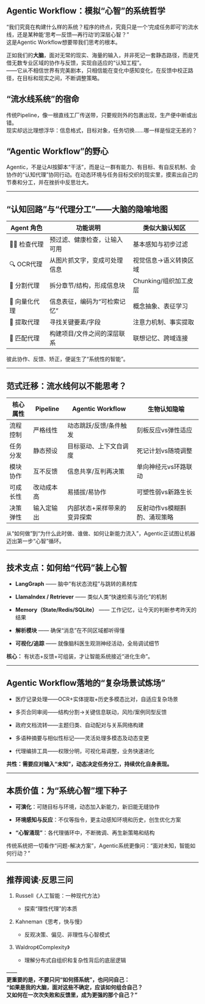## Agentic Workflow：模拟“心智”的系统哲学

“我们究竟在构建什么样的系统？程序的终点，究竟只是一个‘完成任务即可’的流水线，还是某种能‘思考—反馈—再行动’的深层心智？”  
这是Agentic Workflow想要带我们思考的根本。

正如我们的**大脑**，面对无常的现实、海量的输入，并非死记一套静态路径，而是凭借无数专业区域的协作与反馈，实现自适应的“认知工程”。  
——它从不相信世界有完美剧本，只相信能在变化中感知变化，在反馈中校正路径，在目标和现实之间，不断调整策略。

## “流水线系统”的宿命

传统Pipeline，像一根直线工厂传送带，只要规则外的包裹出现，生产便中断或出错。  
现实却远比理想浮华：信息格式，目标对象，任务切换……哪一样是恒定无恙的？

## “Agentic Workflow”的野心

Agentic，不是让AI按脚本“干活”，而是让一群有能力、有目标、有自反机制、会协作的“认知代理”协同行动。在动态环境与任务目标交织的现实里，摸索出自己的节奏和分工，并在挫折中反思壮大。

---

## “认知回路”与“代理分工”——大脑的隐喻地图

|Agent 角色|功能说明|类似大脑认知区|
|---|---|---|
|🕵️‍♂️ 检查代理|预过滤、健康检查，让输入可用|基本感知与初步过滤|
|🔍 OCR代理|从图片抓文字，变成可处理信息|视觉信息→语义转换区域|
|🔬 分割代理|拆分章节/结构，形成信息块|Chunking/组织加工皮层|
|🧠 向量化代理|信息表征，编码为“可检索记忆”|概念抽象、表征学习|
|📌 提取代理|寻找关键要素/字段|注意力机制、事实提取|
|🔗 匹配代理|构建项目/文件之间的深层联系|联想记忆、跨域连接|

彼此协作、反馈、矫正，便诞生了“系统性的智能”。

---

## 范式迁移：流水线何以不能思考？

|核心属性|Pipeline|Agentic Workflow|生物认知隐喻|
|---|---|---|---|
|流程控制|严格线性|动态跳跃/反馈/条件触发|刻板反应vs弹性适应|
|任务分发|静态预设|目标驱动、上下文自调度|死记计划vs随境调整|
|模块协作|互不反馈|信息共享/互判再决策|单向神经元vs环路联动|
|可成长性|改动成本高|易插拔/易协作|可塑性弱vs新路生长|
|决策弹性|输入定输出|内部状态+采样带来的变异探索|反射动作vs模糊斟酌、涌现策略|

从“如何做”到“为什么此时做、谁做、如何让新能力流入”，Agentic正试图让机器迈出第一步“心智”循环。

---

## 技术支点：如何给“代码”装上心智

- **LangGraph** —— 脑中“有状态流程”与跳转的素材库
    
- **LlamaIndex / Retriever** —— 类似人类“快速检索与消化”的机制
    
- **Memory（State/Redis/SQLite）** —— 工作记忆，让今天的判断参考昨天的结果
    
- **解析模块** —— 确保“消息”在不同区域都听得懂
    
- **可视化/追踪** —— 就像脑科医生观测神经活动，全局调试细节
    

**核心：** 有状态+反馈+可组装，才让智能系统接近“进化生命”。

---

## Agentic Workflow落地的“复杂场景试炼场”

- 医疗记录处理——OCR+实体提取+历史多模态比对，自适应复杂场景
    
- 多页合同审阅——结构分割→关键信息联动，风险/案例同型反馈
    
- 政府文档流转——主题归类、自动配对与关系网络构建
    
- 多语种摘要与相似性标记——灵活处理多模态及动态变更
    
- 代理编排工具——权限分明，可视化易调整，业务快速进化
    

**共性：需要应对输入“未知”，动态决定任务分工，持续优化自身表现。**

---

## 本质价值：为“系统心智”埋下种子

- **可演化**：可随目标与环境，动态加入新能力，新旧能无缝协作
    
- **环境感知与反应**：不仅等指令，更主动感知环境和历史，创生优化方案
    
- **“心智涌现”**：各代理循环中，不断微调、再生新策略和结构
    

传统系统把一切看作“问题-解决方案”，Agentic系统更像问：“面对未知，智能如何行动？”

---

## 推荐阅读·反思三问

1. Russell《人工智能：一种现代方法》
    
    - 探索“理性代理”的本质
        
2. Kahneman《思考，快与慢》
    
    - 反观决策、偏见、非理性与心智模式
        
3. Waldrop《Complexity》
    
    - 理解分布式自组织和复杂性背后的底层逻辑
        

——  
**更重要的是，不要只问“如何搭系统”，也问问自己：  
“如果是我的大脑，面对这些不确定，应该如何组合自己？  
又如何在一次次失败和反馈里，成为更强的那个自己？”**
